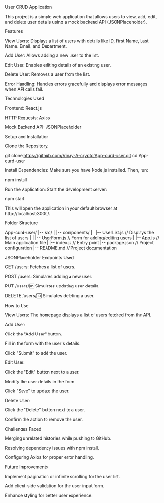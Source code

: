User CRUD Application

This project is a simple web application that allows users to view, add, edit, and delete user details using a mock backend API (JSONPlaceholder).

Features

View Users: Displays a list of users with details like ID, First Name, Last Name, Email, and Department.

Add User: Allows adding a new user to the list.

Edit User: Enables editing details of an existing user.

Delete User: Removes a user from the list.

Error Handling: Handles errors gracefully and displays error messages when API calls fail.

Technologies Used

Frontend: React.js

HTTP Requests: Axios

Mock Backend API: JSONPlaceholder

Setup and Installation

Clone the Repository:

git clone https://github.com/Vinay-A-crypto/App-curd-user.git
cd App-curd-user

Install Dependencies:
Make sure you have Node.js installed. Then, run:

npm install

Run the Application:
Start the development server:

npm start

This will open the application in your default browser at http://localhost:3000/.

Folder Structure

App-curd-user/
|-- src/
|   |-- components/
|   |   |-- UserList.js  // Displays the list of users
|   |   |-- UserForm.js  // Form for adding/editing users
|   |-- App.js          // Main application file
|   |-- index.js        // Entry point
|-- package.json        // Project configuration
|-- README.md           // Project documentation

JSONPlaceholder Endpoints Used

GET /users: Fetches a list of users.

POST /users: Simulates adding a new user.

PUT /users/:id: Simulates updating user details.

DELETE /users/:id: Simulates deleting a user.

How to Use

View Users: The homepage displays a list of users fetched from the API.

Add User:

Click the "Add User" button.

Fill in the form with the user's details.

Click "Submit" to add the user.

Edit User:

Click the "Edit" button next to a user.

Modify the user details in the form.

Click "Save" to update the user.

Delete User:

Click the "Delete" button next to a user.

Confirm the action to remove the user.

Challenges Faced

Merging unrelated histories while pushing to GitHub.

Resolving dependency issues with npm install.

Configuring Axios for proper error handling.

Future Improvements

Implement pagination or infinite scrolling for the user list.

Add client-side validation for the user input form.

Enhance styling for better user experience.
